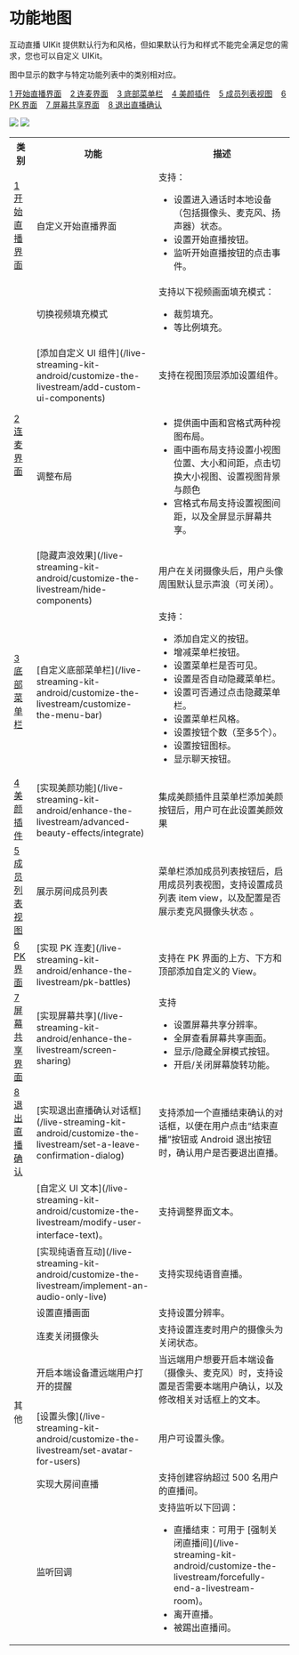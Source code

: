 # 功能地图


互动直播 UIKit 提供默认行为和风格，但如果默认行为和样式不能完全满足您的需求，您也可以自定义 UIKit。

图中显示的数字与特定功能列表中的类别相对应。


<a id="t1" href="#开始直播界面">1 开始直播界面</a>&nbsp;&nbsp;&nbsp;&nbsp;<a id="t2" href="#连麦界面">2 连麦界面</a>&nbsp;&nbsp;&nbsp;&nbsp;<a id="t3" href="#底部菜单栏">3 底部菜单栏</a>&nbsp;&nbsp;&nbsp;&nbsp;<a id="t4" href="#美颜插件">4 美颜插件</a>&nbsp;&nbsp;&nbsp;&nbsp;<a id="t5" href="#成员列表视图">5 成员列表视图</a>&nbsp;&nbsp;&nbsp;&nbsp;<a id="t6" href="#PK 界面">6 PK 界面</a>&nbsp;&nbsp;&nbsp;&nbsp;<a id="t7" href="#屏幕共享界面">7 屏幕共享界面</a>&nbsp;&nbsp;&nbsp;&nbsp;<a id="t8" href="#退出直播确认">8 退出直播确认</a>
    

<Frame width="512" height="auto" caption=""><img src="https://doc-media.zego.im/sdk-doc/Pics/ZegoUIKit/Android/feature_map/live_streaming_kit_Android_map_1.jpg" /></Frame>
<Frame width="512" height="auto" caption=""><img src="https://doc-media.zego.im/sdk-doc/Pics/ZegoUIKit/Android/feature_map/live_streaming_kit_Android_map_2.jpg" /></Frame>

<table>
<tbody><tr>
<th><div style={{width: "150px"}}>类别</div> </th>
<th><div style={{width: "150px"}}>功能</div> </th>
<th>描述</th>
</tr>
<tr id="开始直播界面">
<td><a href="#t1">1 开始直播界面</a></td>
<td>自定义开始直播界面</td>
<td>支持：
<ul><li>设置进入通话时本地设备（包括摄像头、麦克风、扬声器）状态。</li><li>设置开始直播按钮。</li><li>监听开始直播按钮的点击事件。</li></ul></td>
</tr>
<tr id="连麦界面">
<td rowspan="4"><a href="#t2">2 连麦界面</a></td>
<td>切换视频填充模式</td>
<td>支持以下视频画面填充模式：
<ul><li>裁剪填充。</li><li>等比例填充。</li></ul></td>
</tr>
<tr>
<td>[添加自定义 UI 组件](/live-streaming-kit-android/customize-the-livestream/add-custom-ui-components)</td>
<td>支持在视图顶层添加设置组件。</td>
</tr>
<tr>
<td>调整布局</td>
<td><ul><li>提供画中画和宫格式两种视图布局。</li><li>画中画布局支持设置小视图位置、大小和间距，点击切换大小视图、设置视图背景与颜色</li><li>宫格式布局支持设置视图间距，以及全屏显示屏幕共享。</li></ul></td>
</tr>
<tr>
<td>[隐藏声浪效果](/live-streaming-kit-android/customize-the-livestream/hide-components)</td>
<td>用户在关闭摄像头后，用户头像周围默认显示声浪（可关闭）。</td>
</tr>
<tr id="底部菜单栏">
<td><a href="#t3">3 底部菜单栏</a></td>
<td>[自定义底部菜单栏](/live-streaming-kit-android/customize-the-livestream/customize-the-menu-bar)</td>
<td>支持：
<ul><li>添加自定义的按钮。</li><li>增减菜单栏按钮。</li><li>设置菜单栏是否可见。</li><li>设置是否自动隐藏菜单栏。</li><li>设置可否通过点击隐藏菜单栏。</li><li>设置菜单栏风格。</li><li>设置按钮个数（至多5个）。</li><li>设置按钮图标。</li><li>显示聊天按钮。</li></ul></td>
</tr>
<tr id="美颜插件">
<td><a href="#t4">4 美颜插件</a></td>
<td>[实现美颜功能](/live-streaming-kit-android/enhance-the-livestream/advanced-beauty-effects/integrate)</td>
<td>集成美颜插件且菜单栏添加美颜按钮后，用户可在此设置美颜效果</td>
</tr>
<tr id="成员列表视图">
<td><a href="#t5">5 成员列表视图</a></td>
<td>展示房间成员列表</td>
<td>菜单栏添加成员列表按钮后，启用成员列表视图，支持设置成员列表 item view，以及配置是否展示麦克风摄像头状态 。</td>
</tr>
<tr id="PK 界面">
<td><a href="#t6">6 PK 界面</a></td>
<td>[实现 PK 连麦](/live-streaming-kit-android/enhance-the-livestream/pk-battles)</td>
<td>支持在 PK 界面的上方、下方和顶部添加自定义的 View。</td>
</tr>
<tr id="屏幕共享界面">
<td><a href="#t7">7 屏幕共享界面</a></td>
<td>[实现屏幕共享](/live-streaming-kit-android/enhance-the-livestream/screen-sharing)</td>
<td>支持<ul><li>设置屏幕共享分辨率。</li><li>全屏查看屏幕共享画面。</li><li>显示/隐藏全屏模式按钮。</li><li>开启/关闭屏幕旋转功能。</li></ul></td>
</tr>
<tr id="退出直播确认">
<td><a href="#t8">8 退出直播确认</a></td>
<td>[实现退出直播确认对话框](/live-streaming-kit-android/customize-the-livestream/set-a-leave-confirmation-dialog)</td>
<td>支持添加一个直播结束确认的对话框，以便在用户点击“结束直播”按钮或 Android 退出按钮时，确认用户是否要退出直播。</td>
</tr>
<tr>
<td rowspan="8">其他</td>
<td>[自定义 UI 文本](/live-streaming-kit-android/customize-the-livestream/modify-user-interface-text)。</td>
<td>支持调整界面文本。</td>
</tr>
<tr>
<td>[实现纯语音互动](/live-streaming-kit-android/customize-the-livestream/implement-an-audio-only-live)</td>
<td>支持实现纯语音直播。</td>
</tr>
<tr>
<td>设置直播画面</td>
<td>支持设置分辨率。</td>
</tr>
<tr>
<td>连麦关闭摄像头</td>
<td>支持设置连麦时用户的摄像头为关闭状态。</td>
</tr>
<tr>
<td>开启本端设备遭远端用户打开的提醒</td>
<td>当远端用户想要开启本端设备（摄像头、麦克风）时，支持设置是否需要本端用户确认，以及修改相关对话框上的文本。</td>
</tr>
<tr>
<td>[设置头像](/live-streaming-kit-android/customize-the-livestream/set-avatar-for-users)</td>
<td>用户可设置头像。</td>
</tr>
<tr>
<td>实现大房间直播</td>
<td>支持创建容纳超过 500 名用户的直播间。</td>
</tr>
<tr>
<td>监听回调</td>
<td>支持监听以下回调：<ul><li>直播结束：可用于 [强制关闭直播间](/live-streaming-kit-android/customize-the-livestream/forcefully-end-a-livestream-room)。</li><li>离开直播。</li><li>被踢出直播间。</li></ul></td>
</tr>
</tbody></table>
